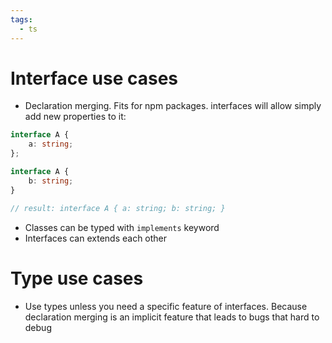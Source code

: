```yaml
---
tags:
  - ts
---
```

# Interface use cases
- Declaration merging. Fits for npm packages. interfaces will allow simply add new properties to it:
```typescript
interface A {
	a: string;
};

interface A {
	b: string;
}

// result: interface A { a: string; b: string; }
```
- Classes can be typed with `implements` keyword
- Interfaces can extends each other
# Type use cases
- Use types unless you need a specific feature of interfaces. Because declaration merging is an implicit feature that leads to bugs that hard to debug